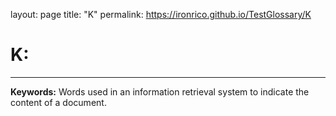 layout: page
title: "K"
permalink: https://ironrico.github.io/TestGlossary/K

# **K:** 
---


**Keywords:**
Words used in an information retrieval system to indicate the content of a document. 
